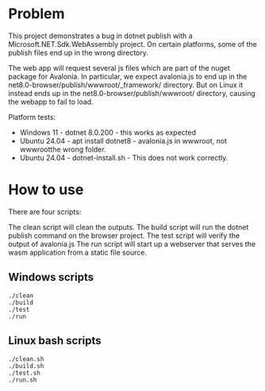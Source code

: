 
# Problem

This project demonstrates a bug in dotnet publish with a Microsoft.NET.Sdk.WebAssembly project. On certain platforms, some of the publish files end up in the wrong directory. 

The web app will request several js files which are part of the nuget package for Avalonia. In particular, we expect avalonia.js to end up in the net8.0-browser/publish/wwwroot/_framework/ directory. But on Linux it instead ends up in the net8.0-browser/publish/wwwroot/ directory, causing the webapp to fail to load.

Platform tests:

* Windows 11 - dotnet 8.0.200 - this works as expected
* Ubuntu 24.04 - apt install dotnet8 - avalonia.js in wwwroot, not wwwrootthe wrong folder.
* Ubuntu 24.04 - dotnet-install.sh - This does not work correctly.

# How to use

There are four scripts:

The clean script will clean the outputs.
The build script will run the dotnet publish command on the browser project. 
The test script will verify the output of avalonia.js
The run script will start up a webserver that serves the wasm application from a static file source.

## Windows scripts

```
./clean
./build
./test
./run
```

## Linux bash scripts

```
./clean.sh
./build.sh
./test.sh
./run.sh
```
